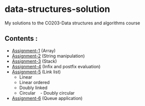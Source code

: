 # data-structures-solution

My solutions to the CO203-Data structures and algorithms course

## Contents :
 - [Assignment-1](assign1) (Array)
 - [Assignment-2](assign2) (String manipulation) 
 - [Assignment-3](assign3) (Stack)
 - [Assignment-4](assign4) (Infix and postfix evaluation)
 - [Assignment-5](assign5) (Link list)
    - Linear
    - Linear ordered
    - Doubly linked
    - Circular
    - Doubly circular
 - [Assignment-6](assign6) (Queue application)
